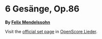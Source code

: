 
# 6 Gesänge, Op.86

__By [Felix Mendelssohn](..)__

Visit the [official set page] in [OpenScore Lieder].

[official set page]: https://musescore.com/openscore-lieder-corpus/sets/5110240
[OpenScore Lieder]: https://musescore.com/openscore-lieder-corpus
